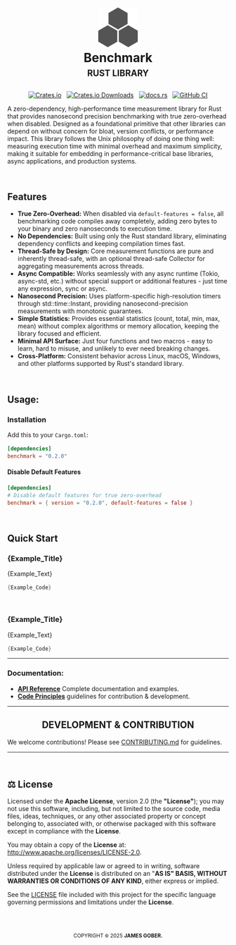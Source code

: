 <h1 align="center">
    <img width="90px" height="auto" src="https://raw.githubusercontent.com/jamesgober/jamesgober/main/media/icons/hexagon-3.svg" alt="Triple Hexagon">
    <br>
    <b>Benchmark</b>
    <br>
    <sub>
        <sup>RUST LIBRARY</sup>
    </sub>
    <br>
</h1>
<div align="center">
    <a href="https://crates.io/crates/benchmark"><img alt="Crates.io" src="https://img.shields.io/crates/v/benchmark"></a>
    <span>&nbsp;</span>
    <a href="https://crates.io/crates/benchmark" alt="Download benchmark"><img alt="Crates.io Downloads" src="https://img.shields.io/crates/d/benchmark?color=%230099ff"></a>
    <span>&nbsp;</span>
    <a href="https://docs.rs/benchmark" title="Benchmark Documentation"><img alt="docs.rs" src="https://img.shields.io/docsrs/benchmark"></a>
    <span>&nbsp;</span>
    <a href="https://github.com/jamesgober/rust-benchmark/actions"><img alt="GitHub CI" src="https://github.com/jamesgober/rust-benchmark/actions/workflows/ci.yml/badge.svg"></a>
</div>

<p>
    A zero-dependency, high-performance time measurement library for Rust that provides nanosecond precision benchmarking with true zero-overhead when disabled. Designed as a foundational primitive that other libraries can depend on without concern for bloat, version conflicts, or performance impact. This library follows the Unix philosophy of doing one thing well: measuring execution time with minimal overhead and maximum simplicity, making it suitable for embedding in performance-critical base libraries, async applications, and production systems.
</p>

<br>

<h2>Features</h2>
<ul>
    <li><b>True Zero-Overhead:</b> When disabled via <code>default-features = false</code>, all benchmarking code compiles away completely, adding zero bytes to your binary and zero nanoseconds to execution time.</li>
    <li><b>No Dependencies:</b> Built using only the Rust standard library, eliminating dependency conflicts and keeping compilation times fast.</li>
    <li><b>Thread-Safe by Design:</b> Core measurement functions are pure and inherently thread-safe, with an optional thread-safe Collector for aggregating measurements across threads.</li>
    <li><b>Async Compatible:</b> Works seamlessly with any async runtime (Tokio, async-std, etc.) without special support or additional features - just time any expression, sync or async.</li>
    <li><b>Nanosecond Precision:</b> Uses platform-specific high-resolution timers through std::time::Instant, providing nanosecond-precision measurements with monotonic guarantees.</li>
    <li><b>Simple Statistics:</b> Provides essential statistics (count, total, min, max, mean) without complex algorithms or memory allocation, keeping the library focused and efficient.</li>
    <li><b>Minimal API Surface:</b> Just four functions and two macros - easy to learn, hard to misuse, and unlikely to ever need breaking changes.</li>
    <li><b>Cross-Platform:</b> Consistent behavior across Linux, macOS, Windows, and other platforms supported by Rust's standard library.</li>
</ul>

<br>

<h2>Usage:</h2>

### Installation
Add this to your `Cargo.toml`:

```toml
[dependencies]
benchmark = "0.2.0"
```

#### Disable Default Features
```toml
[dependencies]
# Disable default features for true zero-overhead
benchmark = { version = "0.2.0", default-features = false }
```


<br>

## Quick Start

### {Example_Title}
{Example_Text}
```rust
{Example_Code}
```

<br>

### {Example_Title}
{Example_Text}
```rust
{Example_Code}
```

<!-- API REFERENCE
############################################# -->
<hr>

<h3>Documentation:</h3>
<ul>
    <li><a href="./docs/API.md"><b>API Reference</b></a> Complete documentation and examples.</li>
    <li><a href="./docs/PRINCIPLES.md"><b>Code Principles</b></a> guidelines for contribution &amp; development.</li>
</ul>

<hr>

<h2 align="center">
    DEVELOPMENT &amp; CONTRIBUTION
</h2>

We welcome contributions! Please see [CONTRIBUTING.md](CONTRIBUTING.md) for guidelines.

<hr>
<br>

<!-- LICENSE
############################################# -->
<div id="license">
    <h2>⚖️ License</h2>
    <p>Licensed under the <b>Apache License</b>, version 2.0 (the <b>"License"</b>); you may not use this software, including, but not limited to the source code, media files, ideas, techniques, or any other associated property or concept belonging to, associated with, or otherwise packaged with this software except in compliance with the <b>License</b>.</p>
    <p>You may obtain a copy of the <b>License</b> at: <a href="http://www.apache.org/licenses/LICENSE-2.0" title="Apache-2.0 License" target="_blank">http://www.apache.org/licenses/LICENSE-2.0</a>.</p>
    <p>Unless required by applicable law or agreed to in writing, software distributed under the <b>License</b> is distributed on an "<b>AS IS" BASIS, WITHOUT WARRANTIES OR CONDITIONS OF ANY KIND</b>, either express or implied.</p>
    <p>See the <a href="./LICENSE" title="Software License file">LICENSE</a> file included with this project for the specific language governing permissions and limitations under the <b>License</b>.</p>
</div>

<br>

<!-- COPYRIGHT
############################################# -->
<div align="center">
  <h2></h2>
  <sup>COPYRIGHT <small>&copy;</small> 2025 <strong>JAMES GOBER.</strong></sup>
</div>
